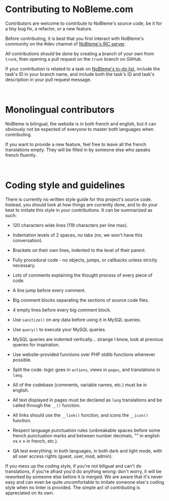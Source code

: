 Contributing to NoBleme.com
===

Contributors are welcome to contribute to NoBleme's source code, be it for a tiny bug fix, a refactor, or a new feature.

Before contributing, it is best that you first interact with NoBleme's community on the #dev channel of [NoBleme's IRC server](https://nobleme.com/pages/social/irc).

All contributions should be done by creating a branch of your own from `trunk`, then opening a pull request on the `trunk` branch on GitHub.

If your contribution is related to a task on [NoBleme's to-do list](https://nobleme.com/pages/tasks/list), include the task's ID in your branch name, and include both the task's ID and task's description in your pull request message.

 

Monolingual contributors
===

NoBleme is bilingual, the website is in both french and english, but it can obviously not be expected of everyone to master both languages when contributing.

If you want to provide a new feature, feel free to leave all the french translations empty. They will be filled in by someone else who speaks french fluently.

 

Coding style and guidelines
===

There is currently no written style guide for this project's source code. Instead, you should look at how things are currently done, and to do your best to imitate this style in your contributions. It can be summarized as such:

* 120 characters wide lines (119 characters per line max).

* Indentation levels of 2 spaces, no tabs (no, we won't have this conversation).

* Brackets on their own lines, indented to the level of their parent.

* Fully procedural code - no objects, jumps, or callbacks unless strictly necessary.

* Lots of comments explaining the thought process of every piece of code.

* A line jump before every comment.

* Big comment blocks separating the sections of source code files.

* 4 empty lines before every big comment block.

* Use `sanitize()` on any data before using it in MySQL queries.

* Use `query()` to execute your MySQL queries.

* MySQL queries are indented vertically... strange I know, look at previous queries for inspiration.

* Use website-provided functions over PHP stdlib functions whenever possible.

* Split the code: logic goes in `actions`, views in `pages`, and translations in `lang`.

* All of the codebase (comments, variable names, etc.) must be in english.

* All text displayed in pages must be declared as `lang` translations and be called through the `__()` function.

* All links should use the `__link()` function, and icons the `__icon()` function.

* Respect language punctuation rules (unbreakable spaces before some french punctuation marks and between number decimals, "" in english vs « » in french, etc.).

* QA test everything: in both languages, in both dark and light mode, with all user access rights (guest, user, mod, admin).

If you mess up the coding style, if you're not biligual and can't do translations, if you're afraid you'd do anything wrong: don't worry, it will be reworked by someone else before it is merged. We are aware that it's never easy and can even be quite uncomfortable to imitate someone else's coding style when no linter is provided. The simple act of contributing is appreciated on its own.